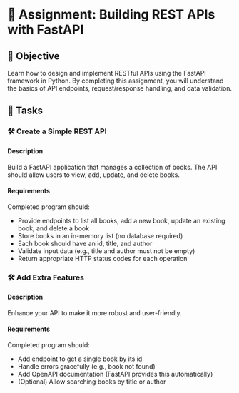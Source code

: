 # 📘 Assignment: Building REST APIs with FastAPI

## 🎯 Objective

Learn how to design and implement RESTful APIs using the FastAPI framework in Python. By completing this assignment, you will understand the basics of API endpoints, request/response handling, and data validation.

## 📝 Tasks

### 🛠️ Create a Simple REST API

#### Description
Build a FastAPI application that manages a collection of books. The API should allow users to view, add, update, and delete books.

#### Requirements
Completed program should:

- Provide endpoints to list all books, add a new book, update an existing book, and delete a book
- Store books in an in-memory list (no database required)
- Each book should have an id, title, and author
- Validate input data (e.g., title and author must not be empty)
- Return appropriate HTTP status codes for each operation

### 🛠️ Add Extra Features

#### Description
Enhance your API to make it more robust and user-friendly.

#### Requirements
Completed program should:

- Add endpoint to get a single book by its id
- Handle errors gracefully (e.g., book not found)
- Add OpenAPI documentation (FastAPI provides this automatically)
- (Optional) Allow searching books by title or author
